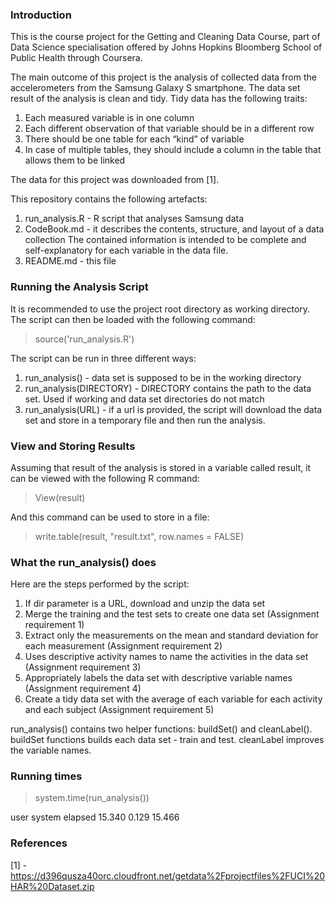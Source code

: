 ### Introduction

This is the course project for the Getting and Cleaning Data Course, part of
Data Science specialisation offered by Johns Hopkins Bloomberg School of Public Health
through Coursera.

The main outcome of this project is the analysis of collected data from the accelerometers from the Samsung Galaxy S smartphone. The data set result of the analysis is clean and tidy. Tidy data has the following traits:

1. Each measured variable is in one column
2. Each different observation of that variable should be in a different row
3. There should be one table for each “kind” of variable
4. In case of multiple tables, they should include a column in the table that allows them to be linked

The data for this project was downloaded from [1].

This repository contains the following artefacts:

1. run_analysis.R - R script that analyses Samsung data
2. CodeBook.md - it describes the contents, structure, and layout of a data collection
The contained information is intended to be complete and self-explanatory for each variable in the data file.
3. README.md - this file

### Running the Analysis Script

It is recommended to use the project root directory as working directory. The script can then be loaded with the following command:
> source('run_analysis.R')

The script can be run in three different ways:

1. run_analysis() - data set is supposed to be in the working directory
2. run_analysis(DIRECTORY) - DIRECTORY contains the path to the data set. Used if working and data set directories do not match
3. run_analysis(URL) - if a url is provided, the script will download the data set and store in a temporary file and then run the analysis.

### View and Storing Results

Assuming that result of the analysis is stored in a variable called result, it can be viewed with the following R command:

> View(result)

And this command can be used to store in a file:

> write.table(result, "result.txt", row.names = FALSE)

### What the run_analysis() does

Here are the steps performed by the script:

1. If dir parameter is a URL, download and unzip the data set
2. Merge the training and the test sets to create one data set (Assignment requirement 1)
3. Extract only the measurements on the mean and standard deviation for each measurement (Assignment requirement 2)
4. Uses descriptive activity names to name the activities in the data set (Assignment requirement 3)
5. Appropriately labels the data set with descriptive variable names (Assignment requirement 4)
6. Create a tidy data set with the average of each variable for each activity and each subject (Assignment requirement 5)

run_analysis() contains two helper functions: buildSet() and cleanLabel(). buildSet functions builds each data set - train and test. cleanLabel improves the variable names.

### Running times

> system.time(run_analysis())

   user  system elapsed 
 15.340   0.129  15.466

### References

[1] - https://d396qusza40orc.cloudfront.net/getdata%2Fprojectfiles%2FUCI%20HAR%20Dataset.zip
